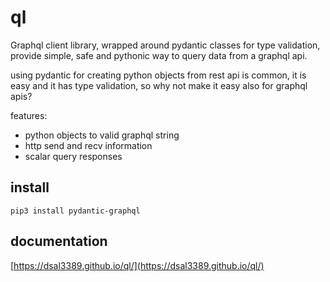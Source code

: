 # ql
Graphql client library, wrapped around pydantic classes for type validation,
provide simple, safe and pythonic way to query data from a graphql api.

using pydantic for creating python objects from rest api is common, it is easy and 
it has type validation, so why not make it easy also for graphql apis?

features:
  * python objects to valid graphql string
  * http send and recv information
  * scalar query responses

## install
```console
pip3 install pydantic-graphql
```

## documentation 
[https://dsal3389.github.io/ql/](https://dsal3389.github.io/ql/)

